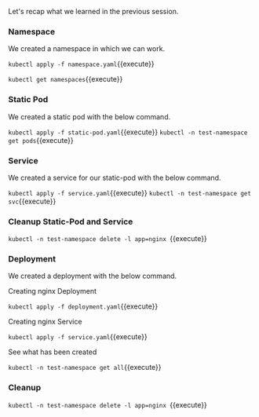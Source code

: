 Let's recap what we learned in the previous session.

### Namespace
We created a namespace in which we can work.

`kubectl apply -f namespace.yaml`{{execute}}

`kubectl get namespaces`{{execute}}

### Static Pod
We created a static pod with the below command.

`kubectl apply -f static-pod.yaml`{{execute}}
`kubectl -n test-namespace get pods`{{execute}}

### Service
We created a service for our static-pod with the below command.

`kubectl apply -f service.yaml`{{execute}}
`kubectl -n test-namespace get svc`{{execute}}

### Cleanup Static-Pod and Service

`kubectl -n test-namespace delete -l app=nginx `{{execute}}

### Deployment
We created a deployment with the below command.

Creating nginx Deployment

`kubectl apply -f deployment.yaml`{{execute}}

Creating nginx Service

`kubectl apply -f service.yaml`{{execute}}

See what has been created

`kubectl -n test-namespace get all`{{execute}}

### Cleanup
`kubectl -n test-namespace delete -l app=nginx `{{execute}}